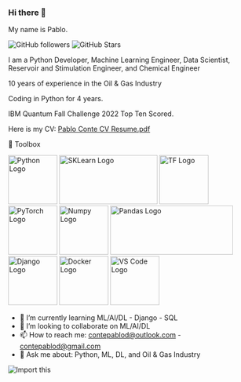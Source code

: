 ### Hi there 👋

My name is Pablo.

![GitHub followers](https://img.shields.io/github/followers/contepablod?style=social)
![GitHub Stars](https://img.shields.io/github/stars/contepablod?style=social)


I am a Python Developer, Machine Learning Engineer, Data Scientist, Reservoir and Stimulation Engineer, and Chemical Engineer

10 years of experience in the Oil & Gas Industry

Coding in Python for 4 years.

IBM Quantum Fall Challenge 2022 Top Ten Scored.

Here is my CV: [Pablo Conte CV Resume.pdf](https://github.com/contepablod/contepablod/files/10299362/Pablo.Conte.CV.Resume.pdf)

🧰 Toolbox

<img src="https://cdn.worldvectorlogo.com/logos/python-5.svg" alt="Python Logo" width="100" height="100"/>
<img src="https://upload.wikimedia.org/wikipedia/commons/thumb/0/05/Scikit_learn_logo_small.svg/1920px-Scikit_learn_logo_small.svg.png" alt="SKLearn Logo" width="200" height="100"/>
<img src="https://cdn.worldvectorlogo.com/logos/tensorflow-2.svg" alt="TF Logo" width="100" height="100"/>
<img src="https://upload.wikimedia.org/wikipedia/commons/thumb/1/10/PyTorch_logo_icon.svg/640px-PyTorch_logo_icon.svg.png" alt="PyTorch Logo" width="100" height="100"/>
<img src="https://cdn.worldvectorlogo.com/logos/numpy-1.svg
" alt="Numpy Logo" width="100" height="100"/>
<img src="https://upload.wikimedia.org/wikipedia/commons/thumb/e/ed/Pandas_logo.svg/512px-Pandas_logo.svg.png?20200209204934" alt="Pandas Logo" width="250" height="100"/>
<img src="https://cdn.worldvectorlogo.com/logos/django.svg
" alt="Django Logo" width="100" height="100"/>
<img src="https://cdn.worldvectorlogo.com/logos/docker.svg" alt="Docker Logo" width="100" height="100"/>
<img src="https://cdn.worldvectorlogo.com/logos/visual-studio-code-1.svg" alt="VS Code Logo" width="100" height="100"/>


- 🌱 I’m currently learning ML/AI/DL - Django - SQL
- 👯 I’m looking to collaborate on ML/AI/DL
- 📫 How to reach me: contepablod@outlook.com - contepablod@gmail.com
- 💬 Ask me about: Python, ML, DL, and Oil & Gas Industry


![Import this](https://user-images.githubusercontent.com/80008587/189157077-c6295841-69a1-4ff4-9f72-655774174ef2.jpg)


<!--
**contepablod/contepablod** is a ✨ _special_ ✨ repository because its `README.md` (this file) appears on your GitHub profile.

Here are some ideas to get you started:

- 🔭 I’m currently working on ...
- 🌱 I’m currently learning ...
- 👯 I’m looking to collaborate on ...
- 🤔 I’m looking for help with ...
- 💬 Ask me about ...
- 📫 How to reach me: ...
- 😄 Pronouns: ...
- ⚡ Fun fact: ...
-->
